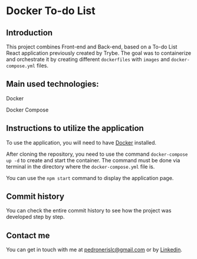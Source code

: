 # Docker To-do List

## Introduction
This project combines Front-end and Back-end, based on a To-do List React application previously created by Trybe. The goal was to containerize and orchestrate it by creating different `dockerfiles` with `images` and `docker-compose.yml` files.

## Main used technologies:
Docker

Docker Compose

## Instructions to utilize the application
To use the application, you will need to have [Docker](https://docs.docker.com/engine/install/ubuntu/) installed.

After cloning the repository, you need to use the command `docker-compose up -d` to create and start the container. The command must be done via terminal in the directory where the `docker-compose.yml` file is.

You can use the `npm start` command to display the application page.

## Commit history
You can check the entire commit history to see how the project was developed step by step.

## Contact me
You can get in touch with me at pedronerislc@gmail.com or by <a href="https://www.linkedin.com/in/pedro-nl-caldas/">Linkedin</a>.
